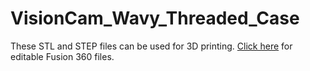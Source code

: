 # VisionCam_Wavy_Threaded_Case

These STL and STEP files can be used for 3D printing. [Click here](http://a360.co/2AJc0A7) for editable Fusion 360 files.
